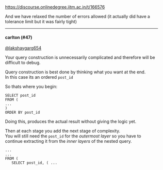https://discourse.onlinedegree.iitm.ac.in/t/166576

And we have relaxed the number of errors allowed (it actually did have a tolerance limit but it was fairly tight)</p><hr>

<h4>carlton (#47)</h4>
<p><a class="mention" href="/u/lakshaygarg654">@lakshaygarg654</a></p>
<p>Your query construction is unnecessarily complicated and therefore will be difficult to debug.</p>
<p>Query construction is best done by thinking what you want at the end.<br/>
In this case its an ordered <code>post_id</code></p>
<p>So thats where you begin:</p>
<pre data-code-wrap="SQL"><code class="lang-SQL">SELECT post_id
FROM (
...
)
ORDER BY post_id
</code></pre>
<p>Doing this, produces the actual result without giving the logic yet.</p>
<p>Then at each stage you add the next stage of complexity.<br/>
You will still need the <code>post_id</code> for the <em>outermost layer</em> so you have to continue extracting it from the <em>inner layers</em> of the nested query.</p>
<pre data-code-wrap="SQL"><code class="lang-SQL">...
...
FROM (
   SELECT post_id, ( ...